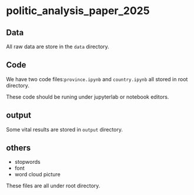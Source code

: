 # politic_analysis_paper_2025

## Data
All raw data are store in the `data` directory.

## Code

We have two code files:`province.ipynb` and `country.ipynb` all stored in root directory.

These code should be runing under jupyterlab or notebook editors.

## output

Some vital results are stored in `output` directory.

## others 

- stopwords
- font
- word cloud picture 

These files are all under root directory.
